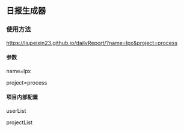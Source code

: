 ## 日报生成器

### 使用方法
https://liupeixin23.github.io/dailyReport/?name=lpx&project=process

#### 参数
name=lpx

project=process

#### 项目内部配置
userList

projectList